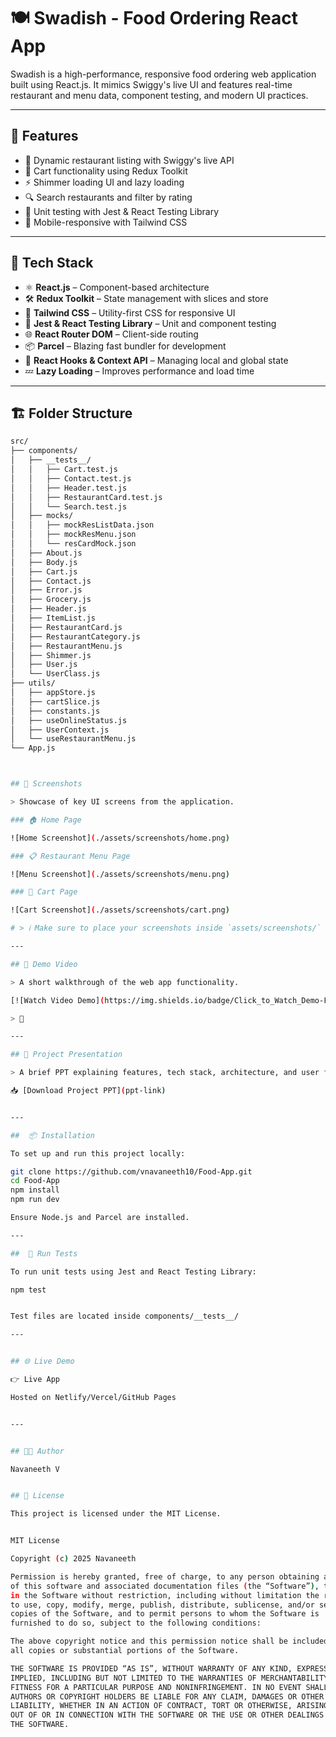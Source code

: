 # 🍽️ Swadish - Food Ordering React App

Swadish is a high-performance, responsive food ordering web application built using React.js. It mimics Swiggy's live UI and features real-time restaurant and menu data, component testing, and modern UI practices.

---

## 🚀 Features

- 🍔 Dynamic restaurant listing with Swiggy's live API
- 🛒 Cart functionality using Redux Toolkit
- ⚡ Shimmer loading UI and lazy loading
- 🔍 Search restaurants and filter by rating
- 🧪 Unit testing with Jest & React Testing Library
- 📱 Mobile-responsive with Tailwind CSS

---

## 🧰 Tech Stack

- ⚛️ **React.js** – Component-based architecture
- 🛠️ **Redux Toolkit** – State management with slices and store
- 🎨 **Tailwind CSS** – Utility-first CSS for responsive UI
- 🧪 **Jest & React Testing Library** – Unit and component testing
- 🌐 **React Router DOM** – Client-side routing
- 📦 **Parcel** – Blazing fast bundler for development
- 🧠 **React Hooks & Context API** – Managing local and global state
- 💤 **Lazy Loading** – Improves performance and load time

---

## 🏗️ Folder Structure

```bash
src/
├── components/
│   ├── __tests__/
│   │   ├── Cart.test.js
│   │   ├── Contact.test.js
│   │   ├── Header.test.js
│   │   ├── RestaurantCard.test.js
│   │   └── Search.test.js
│   ├── mocks/
│   │   ├── mockResListData.json
│   │   ├── mockResMenu.json
│   │   └── resCardMock.json
│   ├── About.js
│   ├── Body.js
│   ├── Cart.js
│   ├── Contact.js
│   ├── Error.js
│   ├── Grocery.js
│   ├── Header.js
│   ├── ItemList.js
│   ├── RestaurantCard.js
│   ├── RestaurantCategory.js
│   ├── RestaurantMenu.js
│   ├── Shimmer.js
│   ├── User.js
│   └── UserClass.js
├── utils/
│   ├── appStore.js
│   ├── cartSlice.js
│   ├── constants.js
│   ├── useOnlineStatus.js
│   ├── UserContext.js
│   └── useRestaurantMenu.js
└── App.js



## 📸 Screenshots

> Showcase of key UI screens from the application.

### 🏠 Home Page

![Home Screenshot](./assets/screenshots/home.png)

### 📋 Restaurant Menu Page

![Menu Screenshot](./assets/screenshots/menu.png)

### 🛒 Cart Page

![Cart Screenshot](./assets/screenshots/cart.png)

# > ℹ️ Make sure to place your screenshots inside `assets/screenshots/` folder.

---

## 🎥 Demo Video

> A short walkthrough of the web app functionality.

[![Watch Video Demo](https://img.shields.io/badge/Click_to_Watch_Demo-FF0000?style=for-the-badge&logo=youtube&logoColor=white)](video-link)

> 📌 

---

## 📂 Project Presentation

> A brief PPT explaining features, tech stack, architecture, and user flow.

📥 [Download Project PPT](ppt-link)  


---

##  📦 Installation

To set up and run this project locally:

git clone https://github.com/vnavaneeth10/Food-App.git
cd Food-App
npm install
npm run dev

Ensure Node.js and Parcel are installed.

---

##  🧪 Run Tests

To run unit tests using Jest and React Testing Library:

npm test


Test files are located inside components/__tests__/

---


## 🌐 Live Demo

👉 Live App

Hosted on Netlify/Vercel/GitHub Pages


---


## 👨‍💻 Author

Navaneeth V


## 📄 License

This project is licensed under the MIT License.


MIT License

Copyright (c) 2025 Navaneeth

Permission is hereby granted, free of charge, to any person obtaining a copy
of this software and associated documentation files (the “Software”), to deal
in the Software without restriction, including without limitation the rights
to use, copy, modify, merge, publish, distribute, sublicense, and/or sell
copies of the Software, and to permit persons to whom the Software is
furnished to do so, subject to the following conditions:

The above copyright notice and this permission notice shall be included in
all copies or substantial portions of the Software.

THE SOFTWARE IS PROVIDED “AS IS”, WITHOUT WARRANTY OF ANY KIND, EXPRESS OR
IMPLIED, INCLUDING BUT NOT LIMITED TO THE WARRANTIES OF MERCHANTABILITY,
FITNESS FOR A PARTICULAR PURPOSE AND NONINFRINGEMENT. IN NO EVENT SHALL THE
AUTHORS OR COPYRIGHT HOLDERS BE LIABLE FOR ANY CLAIM, DAMAGES OR OTHER
LIABILITY, WHETHER IN AN ACTION OF CONTRACT, TORT OR OTHERWISE, ARISING FROM,
OUT OF OR IN CONNECTION WITH THE SOFTWARE OR THE USE OR OTHER DEALINGS IN
THE SOFTWARE.






